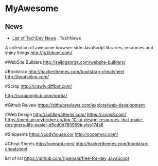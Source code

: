 # MyAwesome

## News
- [List of TechDev News](https://github.com/sdmg15/Best-websites-a-programmer-should-visit#news) : TechNews



A collection of awesome browser-side JavaScript libraries, resources and shiny things
http://js.libhunt.com/

#WebSite Builders
http://saijogeorge.com/website-builders/

#Bootstrap
http://hackerthemes.com/bootstrap-cheatsheet
http://bootsnipp.com/


#Scrap
http://crawly.diffbot.com/

http://scrapinghub.com/portia/

#Github Reivew
https://githubreviews.com/explore/web-development


#Web Design
http://subtlepatterns.com/
https://icons8.com/
https://medium.mybridge.co/top-10-ui-design-resources-that-make-designers-life-easier-d5cd0d789959#.ylvo174s8

#Snippents
https://codyhouse.co/
http://codemyui.com/

#Cheat Sheets
http://overapi.com/
http://hackerthemes.com/bootstrap-cheatsheet

list of list
https://github.com/ripienaar/free-for-dev
[JavaScript](https://github.com/sorrycc/awesome-javascript)
